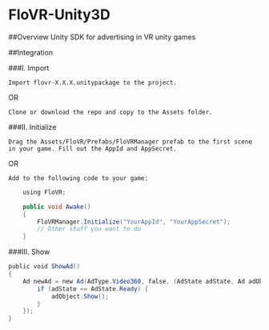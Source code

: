# FloVR-Unity3D

##Overview
Unity SDK for advertising in VR unity games

##Integration

###I. Import

	Import flovr-X.X.X.unitypackage to the project.
	
OR
	
	Clone or download the repo and copy to the Assets folder.
###II. Initialize

	Drag the Assets/FloVR/Prefabs/FloVRManager prefab to the first scene in your game. Fill out the AppId and AppSecret.
		
OR
	
	Add to the following code to your game:
	 
```C#
	using FloVR;

	public void Awake() 
	{
		FloVRManager.Initialize("YourAppId", "YourAppSecret");
		// Other stuff you want to do
	}
```
###III. Show
```C#
public void ShowAd()
{
	Ad newAd = new Ad(AdType.Video360, false, (AdState adState, Ad adObject) => {
		if (adState == AdState.Ready) {
			adObject.Show();
 		}
 	});
}
```
